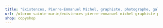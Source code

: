 ```yaml
---
title: "Existences, Pierre-Emmanuel Michel, graphiste, photographe, galerie."
url: /oloron-sainte-marie/existences-pierre-emmanuel-michel-graphiste-photographe-galerie-2/
shop: copyshop
---
```

